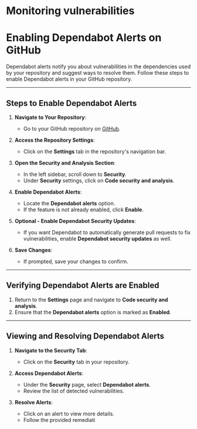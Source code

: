 # Monitoring vulnerabilities 

# Enabling Dependabot Alerts on GitHub


Dependabot alerts notify you about vulnerabilities in the dependencies used by your repository and suggest ways to resolve them. Follow these steps to enable Dependabot alerts in your GitHub repository.


---

## Steps to Enable Dependabot Alerts

1. **Navigate to Your Repository**:
   - Go to your GitHub repository on [GitHub](https://github.com).

2. **Access the Repository Settings**:
   - Click on the **Settings** tab in the repository's navigation bar.

3. **Open the Security and Analysis Section**:
   - In the left sidebar, scroll down to **Security**.
   - Under **Security** settings, click on **Code security and analysis**.

4. **Enable Dependabot Alerts**:
   - Locate the **Dependabot alerts** option.
   - If the feature is not already enabled, click **Enable**.

5. **Optional - Enable Dependabot Security Updates**:
   - If you want Dependabot to automatically generate pull requests to fix vulnerabilities, enable **Dependabot security updates** as well.

6. **Save Changes**:
   - If prompted, save your changes to confirm.

---

## Verifying Dependabot Alerts are Enabled

1. Return to the **Settings** page and navigate to **Code security and analysis**.
2. Ensure that the **Dependabot alerts** option is marked as **Enabled**.

---

## Viewing and Resolving Dependabot Alerts

1. **Navigate to the Security Tab**:
   - Click on the **Security** tab in your repository.

2. **Access Dependabot Alerts**:
   - Under the **Security** page, select **Dependabot alerts**.
   - Review the list of detected vulnerabilities.

3. **Resolve Alerts**:
   - Click on an alert to view more details.
   - Follow the provided remediati

